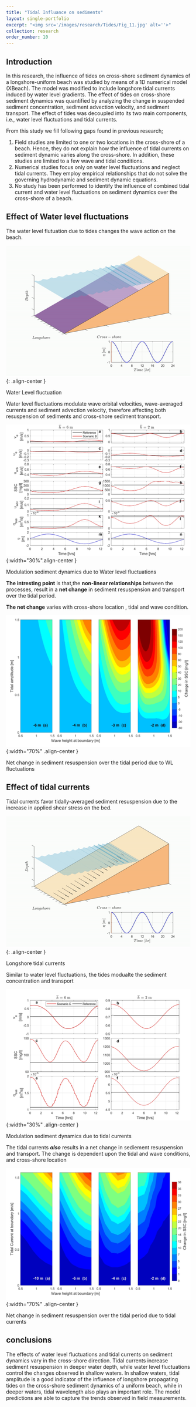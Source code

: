 ```yaml
---
title: "Tidal Influance on sediments"
layout: single-portfolio
excerpt: "<img src='/images/research/Tides/Fig_11.jpg' alt=''>"
collection: research
order_number: 10
---
```

## Introduction 
 
In this research, the influence of tides on cross-shore sediment dynamics of a longshore-uniform beach was studied by means of a 1D numerical model (XBeach). The model was modified to include longshore tidal currents induced by water level gradients. The effect of tides on cross-shore sediment dynamics was quantified by analyzing the change in suspended sediment concentration, sediment advection velocity, and sediment transport. The effect of tides was decoupled into its two main components, i.e., water level fluctuations and tidal currents.

From this study we fill following gaps found in previous research; 
1. Field studies are limited to one or two locations in the cross-shore of a beach. Hence, they do not explain how the influence of tidal currents on sediment dynamic varies along the cross-shore. In addition, these studies are limited to a few wave and tidal conditions.
2. Numerical studies focus only on water level fluctuations and neglect tidal currents. They employ empirical relationships that do not solve the governing hydrodynamic and sediment dynamic equations.  
3. No study has been performed to identify the influence of combined tidal current and water level fluctuations on sediment dynamics over the cross-shore of a beach.  


## Effect of Water level fluctuations

The water level flutuation due to tides changes the wave action on the beach. 
 
![](/images/research/Tides/WLvid.gif){: .align-center }

<figcaption>
Water Level fluctuation
</figcaption>

Water level fluctuations modulate wave orbital velocities, wave-averaged currents and sediment advection velocity, therefore affecting both resuspension of sediments and cross-shore sediment transport.


![](/images/research/Tides/Fig_4.jpg){:width="30%".align-center }

<figcaption>
Modulation sediment dynamics due to Water level fluctuations
</figcaption>

**The intresting point** is that,the **non-linear relationships** between the processes, result in a **net change** in sediment resuspension and transport over the tidal period. 

**The net change**  varies with cross-shore location , tidal and wave condition. 


![](/images/research/Tides/Fig_5.jpg){:width="70%" .align-center }

<figcaption>
Net change in sediment resuspension over the tidal period due to WL fluctuations
</figcaption>


## Effect of tidal currents

Tidal currents favor tidally-averaged sediment resuspension due to the increase in applied shear stress on the bed.

![](/images/research/Tides/Curvid1.gif){: .align-center }

<figcaption>
Longshore tidal currents
</figcaption>

Similar to water level fluctuations, the tides modualte the sediment concentration and transport 

![](/images/research/Tides/Fig_10.jpg){:width="30%" .align-center }

<figcaption>
Modulation sediment dynamics due to tidal currents
</figcaption>

The tidal currents ***also*** results in a net change in sediement resuspension and transport. The change is dependent upon the tidal and wave conditions, and cross-shore location 

![](/images/research/Tides/Fig_11.jpg){:width="70%" .align-center }

<figcaption>
Net change in sediment resuspension over the tidal period due to tidal currents
</figcaption>

## conclusions  
The effects of water level fluctuations and tidal currents on sediment dynamics vary in the cross-shore direction.
Tidal currents increase sediment resuspension in deeper water depth, while water level fluctuations control the changes observed in shallow waters. In shallow waters, tidal amplitude is a good indicator of the influence of longshore propagating tides on the cross-shore sediment dynamics of a uniform beach, while in deeper waters, tidal wavelength also plays an important role. The model predictions are able to capture the trends observed in field measurements.






